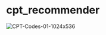 # cpt_recommender

![CPT-Codes-01-1024x536](https://user-images.githubusercontent.com/1532039/202026730-9766b908-9bf0-4621-8092-4511f4ab9167.png)
